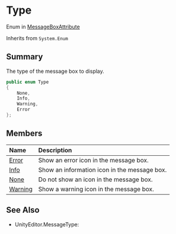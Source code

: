 # Type

Enum in [MessageBoxAttribute](/docs/api/csharp/yarn.unity.messageboxattribute.md)

Inherits from `System.Enum`

## Summary


The type of the message box to display.


```csharp
public enum Type
{
    None,
    Info,
    Warning,
    Error
};
```

## Members

|Name|Description|
|:---|:---|
|[Error](/docs/api/csharp/yarn.unity.messageboxattribute.type.error.md)|Show an error icon in the message box.|
|[Info](/docs/api/csharp/yarn.unity.messageboxattribute.type.info.md)|Show an information icon in the message box.|
|[None](/docs/api/csharp/yarn.unity.messageboxattribute.type.none.md)|Do not show an icon in the message box.|
|[Warning](/docs/api/csharp/yarn.unity.messageboxattribute.type.warning.md)|Show a warning icon in the message box.|

## See Also

* UnityEditor.MessageType: 

